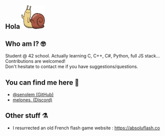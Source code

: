 ## Hola <img src="https://github.com/senolem/senolem/blob/main/lich.gif" width="75" height="75"/>


## Who am I? 🤓
Student @ 42 school. Actually learning C, C++, C#, Python, full JS stack...<br>
Contributions are welcomed!<br>
Don't hesitate to contact me if you have suggestions/questions.<br>

## You can find me here 👀
- [@senolem (GitHub)](https://www.github.com/senolem)
- [melones. (Discord)](#)

## Other stuff ⚗️
- I resurrected an old French flash game website : https://absoluflash.co
